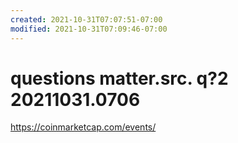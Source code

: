 ```yaml
---
created: 2021-10-31T07:07:51-07:00
modified: 2021-10-31T07:09:46-07:00
---
```


# questions matter.src.                         q?2 20211031.0706

https://coinmarketcap.com/events/
